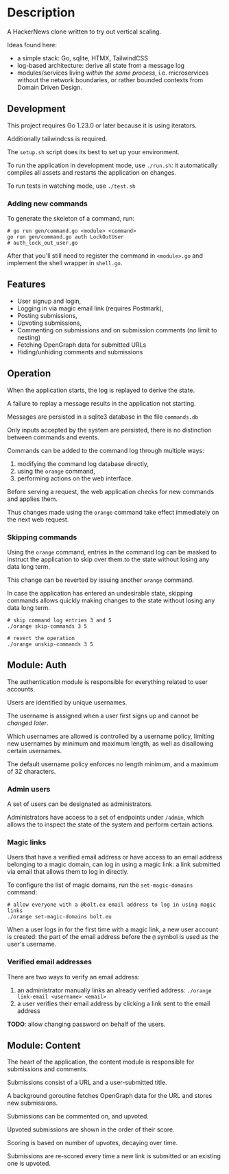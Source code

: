 # Description

A HackerNews clone written to try out vertical scaling.

Ideas found here:

- a simple stack: Go, sqlite, HTMX, TailwindCSS
- log-based architecture: derive all state from a message log
- modules/services living _within the same process_, i.e. microservices without
  the network boundaries, or rather bounded contexts from Domain Driven Design.

## Development

This project requires Go 1.23.0 or later because it is using iterators.

Additionally tailwindcss is required.

The `setup.sh` script does its best to set up your environment.

To run the application in development mode, use `./run.sh`: it automatically compiles all assets and restarts the application on changes.

To run tests in watching mode, use `./test.sh`

### Adding new commands

To generate the skeleton of a command, run:

```shell
# go run gen/command.go <module> <command>
go run gen/command.go auth LockOutUser
# auth_lock_out_user.go
```

After that you'll still need to register the command in `<module>.go`
and implement the shell wrapper in `shell.go`.

## Features

- User signup and login,
- Logging in via magic email link (requires Postmark),
- Posting submissions,
- Upvoting submissions,
- Commenting on submissions and on submission comments (no limit to nesting)
- Fetching OpenGraph data for submitted URLs
- Hiding/unhiding comments and submissions

## Operation

When the application starts, the log is replayed to derive the state.

A failure to replay a message results in the application not starting.

Messages are persisted in a sqlite3 database in the file `commands.db`

Only inputs accepted by the system are persisted, there is no distinction
between commands and events.

Commands can be added to the command log through multiple ways:

1. modifying the command log database directly,
2. using the `orange` command,
3. performing actions on the web interface.

Before serving a request, the web application checks for new commands
and applies them.

Thus changes made using the `orange` command take effect immediately
on the next web request.

### Skipping commands

Using the `orange` command, entries in the command log can be masked
to instruct the application to skip over them.to the state without
losing any data long term.

This change can be reverted by issuing another `orange` command.

In case the application has entered an undesirable state, skipping
commands allows quickly making changes to the state without losing
any data long term.

```shell
# skip command log entries 3 and 5
./orange skip-commands 3 5

# revert the operation
./orange unskip-commands 3 5
```

## Module: Auth

The authentication module is responsible for everything related to user accounts.

Users are identified by unique usernames.

The username is assigned when a user first signs up and cannot be _changed later_.

Which usernames are allowed is controlled by a username policy,
limiting new usernames by minimum and maximum length, as well as
disallowing certain usernames.

The default username policy enforces no length minimum, and a maximum of 32 characters.

### Admin users

A set of users can be designated as administrators.

Administrators have access to a set of endpoints under `/admin`,
which allows the to inspect the state of the system and perform
certain actions.

### Magic links

Users that have a verified email address or have access to an email
address belonging to a magic domain, can log in using a magic link:
a link submitted via email that allows them to log in directly.

To configure the list of magic domains, run the `set-magic-domains` command:

```shell
# allow everyone with a @bolt.eu email address to log in using magic links
./orange set-magic-domains bolt.eu
```

When a user logs in for the first time with a magic link, a new user account
is created: the part of the email address before the `@` symbol is used
as the user's username.

### Verified email addresses

There are two ways to verify an email address:

1. an administrator manually links an already verified address:
   `./orange link-email <username> <email>`
2. a user verifies their email address by clicking a link sent to the email address

**TODO**: allow changing password on behalf of the users.

## Module: Content

The heart of the application, the content module is responsible for
submissions and comments.

Submissions consist of a URL and a user-submitted title.

A background goroutine fetches OpenGraph data for the URL and stores new submissions.

Submissions can be commented on, and upvoted.

Upvoted submissions are shown in the order of their score.

Scoring is based on number of upvotes, decaying over time.

Submissions are re-scored every time a new link is submitted or an
existing one is upvoted.
